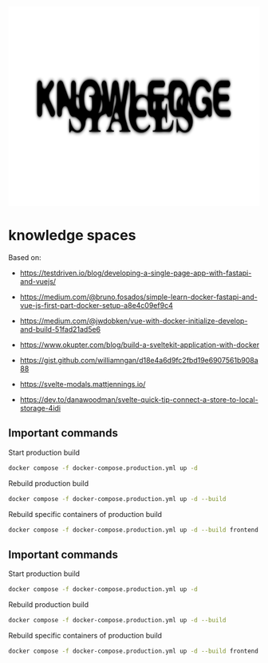 <p align="center">
    <picture>
        <source media="(prefers-color-scheme: dark)" srcset="./.github/logo-dark.webp">
        <source media="(prefers-color-scheme: light)" srcset="./.github/logo-light.webp">
        <img alt="knowledge spaces" src="./.github/logo-light.webp" width="800" height="400" style="max-width: 100%;">
    </picture>
</p>

# knowledge spaces

Based on:

- <https://testdriven.io/blog/developing-a-single-page-app-with-fastapi-and-vuejs/>
- <https://medium.com/@bruno.fosados/simple-learn-docker-fastapi-and-vue-js-first-part-docker-setup-a8e4c09ef9c4>
- <https://medium.com/@jwdobken/vue-with-docker-initialize-develop-and-build-51fad21ad5e6>

- <https://www.okupter.com/blog/build-a-sveltekit-application-with-docker>
- <https://gist.github.com/williamngan/d18e4a6d9fc2fbd19e6907561b908a88>

- <https://svelte-modals.mattjennings.io/>
- <https://dev.to/danawoodman/svelte-quick-tip-connect-a-store-to-local-storage-4idi>

## Important commands

Start production build

```bash
docker compose -f docker-compose.production.yml up -d
```

Rebuild production build

```bash
docker compose -f docker-compose.production.yml up -d --build
```

Rebuild specific containers of production build

```bash
docker compose -f docker-compose.production.yml up -d --build frontend
```

## Important commands

Start production build

```bash
docker compose -f docker-compose.production.yml up -d
```

Rebuild production build

```bash
docker compose -f docker-compose.production.yml up -d --build
```

Rebuild specific containers of production build

```bash
docker compose -f docker-compose.production.yml up -d --build frontend
```
